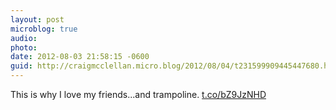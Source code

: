 ```yaml
---
layout: post
microblog: true
audio: 
photo: 
date: 2012-08-03 21:58:15 -0600
guid: http://craigmcclellan.micro.blog/2012/08/04/t231599909445447680.html
---
```

This is why I love my friends...and trampoline.  [t.co/bZ9JzNHD](http://t.co/bZ9JzNHD)
